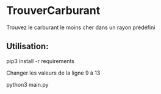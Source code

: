 # TrouverCarburant
Trouvez le carburant le moins cher dans un rayon prédéfini

## Utilisation:
pip3 install -r requirements

Changer les valeurs de la ligne 9 à 13

python3 main.py
